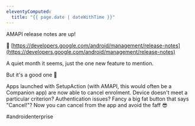 ```yaml
---
eleventyComputed:
  title: "{{ page.date | dateWithTime }}"
---
```

AMAPI release notes are up! 

🔗 [https://developers.google.com/android/management/release-notes](https://developers.google.com/android/management/release-notes)

A quiet month it seems, just the one new feature to mention. 

But it's a good one 👀

Apps launched with SetupAction (with AMAPI, this would often be a Companion app) are now able to cancel enrolment. Device doesn't meet a particular criterion? Authentication issues? Fancy a big fat button that says "Cancel!"? Now you can cancel from the app and avoid the faff 😎

#androidenterprise